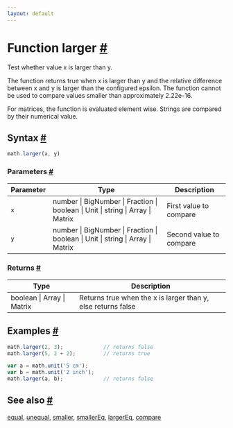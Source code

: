 ```yaml
---
layout: default
---
```


<!-- Note: This file is automatically generated from source code comments. Changes made in this file will be overridden. -->

<h1 id="function-larger">Function larger <a href="#function-larger" title="Permalink">#</a></h1>

Test whether value x is larger than y.

The function returns true when x is larger than y and the relative
difference between x and y is larger than the configured epsilon. The
function cannot be used to compare values smaller than approximately 2.22e-16.

For matrices, the function is evaluated element wise.
Strings are compared by their numerical value.


<h2 id="syntax">Syntax <a href="#syntax" title="Permalink">#</a></h2>

```js
math.larger(x, y)
```

<h3 id="parameters">Parameters <a href="#parameters" title="Permalink">#</a></h3>

Parameter | Type | Description
--------- | ---- | -----------
`x` | number &#124; BigNumber &#124; Fraction &#124; boolean &#124; Unit &#124; string &#124; Array &#124; Matrix | First value to compare
`y` | number &#124; BigNumber &#124; Fraction &#124; boolean &#124; Unit &#124; string &#124; Array &#124; Matrix | Second value to compare

<h3 id="returns">Returns <a href="#returns" title="Permalink">#</a></h3>

Type | Description
---- | -----------
boolean &#124; Array &#124; Matrix | Returns true when the x is larger than y, else returns false


<h2 id="examples">Examples <a href="#examples" title="Permalink">#</a></h2>

```js
math.larger(2, 3);             // returns false
math.larger(5, 2 + 2);         // returns true

var a = math.unit('5 cm');
var b = math.unit('2 inch');
math.larger(a, b);             // returns false
```


<h2 id="see-also">See also <a href="#see-also" title="Permalink">#</a></h2>

[equal](equal.html),
[unequal](unequal.html),
[smaller](smaller.html),
[smallerEq](smallerEq.html),
[largerEq](largerEq.html),
[compare](compare.html)
